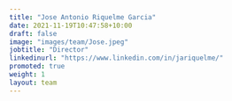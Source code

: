 ```yaml
---
title: "Jose Antonio Riquelme Garcia"
date: 2021-11-19T10:47:58+10:00
draft: false
image: "images/team/Jose.jpeg"
jobtitle: "Director"
linkedinurl: "https://www.linkedin.com/in/jariquelme/"
promoted: true
weight: 1
layout: team
---
```


